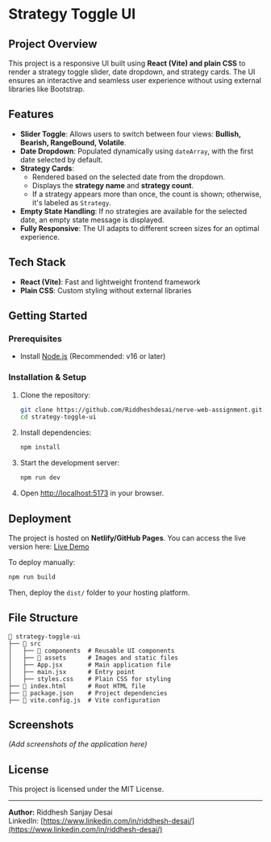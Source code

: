 # Strategy Toggle UI

## Project Overview
This project is a responsive UI built using **React (Vite) and plain CSS** to render a strategy toggle slider, date dropdown, and strategy cards. The UI ensures an interactive and seamless user experience without using external libraries like Bootstrap.

## Features
- **Slider Toggle**: Allows users to switch between four views: **Bullish, Bearish, RangeBound, Volatile**.
- **Date Dropdown**: Populated dynamically using `dateArray`, with the first date selected by default.
- **Strategy Cards**:
  - Rendered based on the selected date from the dropdown.
  - Displays the **strategy name** and **strategy count**.
  - If a strategy appears more than once, the count is shown; otherwise, it's labeled as `Strategy`.
- **Empty State Handling**: If no strategies are available for the selected date, an empty state message is displayed.
- **Fully Responsive**: The UI adapts to different screen sizes for an optimal experience.

## Tech Stack
- **React (Vite)**: Fast and lightweight frontend framework
- **Plain CSS**: Custom styling without external libraries

## Getting Started
### Prerequisites
- Install [Node.js](https://nodejs.org/) (Recommended: v16 or later)

### Installation & Setup
1. Clone the repository:
   ```bash
   git clone https://github.com/Riddheshdesai/nerve-web-assignment.git
   cd strategy-toggle-ui
   ```
2. Install dependencies:
   ```bash
   npm install
   ```
3. Start the development server:
   ```bash
   npm run dev
   ```
4. Open [http://localhost:5173](http://localhost:5173) in your browser.

## Deployment
The project is hosted on **Netlify/GitHub Pages**. You can access the live version here:
[Live Demo](https://your-deployment-link.com)

To deploy manually:
```bash
npm run build
```
Then, deploy the `dist/` folder to your hosting platform.

## File Structure
```
📂 strategy-toggle-ui
├── 📂 src
│   ├── 📂 components  # Reusable UI components
│   ├── 📂 assets      # Images and static files
│   ├── App.jsx       # Main application file
│   ├── main.jsx      # Entry point
│   ├── styles.css    # Plain CSS for styling
├── 📄 index.html      # Root HTML file
├── 📄 package.json    # Project dependencies
├── 📄 vite.config.js  # Vite configuration
```

## Screenshots
*(Add screenshots of the application here)*

## License
This project is licensed under the MIT License.

---

**Author:** Riddhesh Sanjay Desai  
LinkedIn: [https://www.linkedin.com/in/riddhesh-desai/](https://www.linkedin.com/in/riddhesh-desai/)

